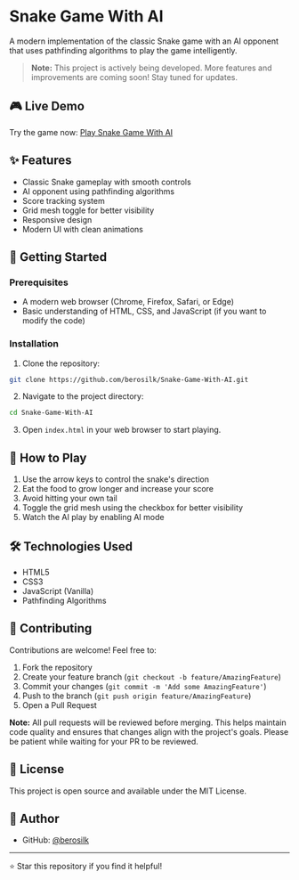 # Snake Game With AI

A modern implementation of the classic Snake game with an AI opponent that uses pathfinding algorithms to play the game intelligently.

> **Note:** This project is actively being developed. More features and improvements are coming soon! Stay tuned for updates.

## 🎮 Live Demo

Try the game now: [Play Snake Game With AI](https://berosilk.github.io/Snake-Game-With-AI/)

## ✨ Features

- Classic Snake gameplay with smooth controls
- AI opponent using pathfinding algorithms
- Score tracking system
- Grid mesh toggle for better visibility
- Responsive design
- Modern UI with clean animations

## 🚀 Getting Started

### Prerequisites

- A modern web browser (Chrome, Firefox, Safari, or Edge)
- Basic understanding of HTML, CSS, and JavaScript (if you want to modify the code)

### Installation

1. Clone the repository:
```bash
git clone https://github.com/berosilk/Snake-Game-With-AI.git
```

2. Navigate to the project directory:
```bash
cd Snake-Game-With-AI
```

3. Open `index.html` in your web browser to start playing.

## 🎯 How to Play

1. Use the arrow keys to control the snake's direction
2. Eat the food to grow longer and increase your score
3. Avoid hitting your own tail
4. Toggle the grid mesh using the checkbox for better visibility
5. Watch the AI play by enabling AI mode

## 🛠️ Technologies Used

- HTML5
- CSS3
- JavaScript (Vanilla)
- Pathfinding Algorithms

## 🤝 Contributing

Contributions are welcome! Feel free to:

1. Fork the repository
2. Create your feature branch (`git checkout -b feature/AmazingFeature`)
3. Commit your changes (`git commit -m 'Add some AmazingFeature'`)
4. Push to the branch (`git push origin feature/AmazingFeature`)
5. Open a Pull Request

**Note:** All pull requests will be reviewed before merging. This helps maintain code quality and ensures that changes align with the project's goals. Please be patient while waiting for your PR to be reviewed.

## 📝 License

This project is open source and available under the MIT License.

## 👥 Author

- GitHub: [@berosilk](https://github.com/berosilk)

---

⭐ Star this repository if you find it helpful!